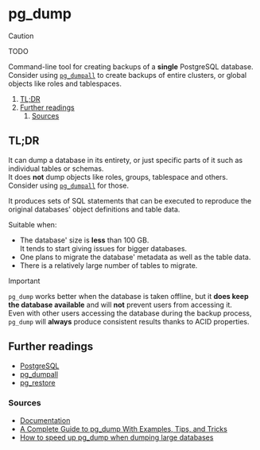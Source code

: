 # pg_dump

> [!caution]
> TODO

Command-line tool for creating backups of a **single** PostgreSQL database.<br/>
Consider using [`pg_dumpall`][pg_dumpall] to create backups of entire clusters, or global objects like roles and
tablespaces.

<!-- Remove this line to uncomment if used
## Table of contents <!-- omit in toc -->

1. [TL;DR](#tldr)
1. [Further readings](#further-readings)
   1. [Sources](#sources)

## TL;DR

It can dump a database in its entirety, or just specific parts of it such as individual tables or schemas.<br/>
It does **not** dump objects like roles, groups, tablespace and others. Consider using [`pg_dumpall`][pg_dumpall] for
those.

It produces sets of SQL statements that can be executed to reproduce the original databases' object definitions and
table data.

Suitable when:

- The database' size is **less** than 100 GB.<br/>
  It tends to start giving issues for bigger databases.
- One plans to migrate the database' metadata as well as the table data.
- There is a relatively large number of tables to migrate.

> [!important]
> `pg_dump` works better when the database is taken offline, but it **does keep the database available** and will
> **not** prevent users from accessing it.<br/>
> Even with other users accessing the database during the backup process, `pg_dump` will **always** produce consistent
> results thanks to ACID properties.

<!-- Uncomment if used
<details>
  <summary>Setup</summary>

```sh
```

</details>
-->

<!-- Uncomment if used
<details>
  <summary>Usage</summary>

```sh
```

</details>
-->

<!-- Uncomment if used
<details>
  <summary>Real world use cases</summary>

```sh
```

</details>
-->

## Further readings

- [PostgreSQL]
- [pg_dumpall]
- [pg_restore]

### Sources

- [Documentation]
- [A Complete Guide to pg_dump With Examples, Tips, and Tricks]
- [How to speed up pg_dump when dumping large databases]

<!--
  Reference
  ═╬═Time══
  -->

<!-- In-article sections -->
<!-- Knowledge base -->
[pg_dumpall]: pg_dumpall.md
[pg_restore]: pg_restore.md
[PostgreSQL]: README.md

<!-- Files -->
<!-- Upstream -->
[Documentation]: https://www.postgresql.org/docs/current/app-pgdump.html

<!-- Others -->
[A Complete Guide to pg_dump With Examples, Tips, and Tricks]: https://www.dbvis.com/thetable/a-complete-guide-to-pg-dump-with-examples-tips-and-tricks/
[How to speed up pg_dump when dumping large databases]: https://postgres.ai/docs/postgres-howtos/database-administration/backup-recovery/how-to-speed-up-pg-dump
